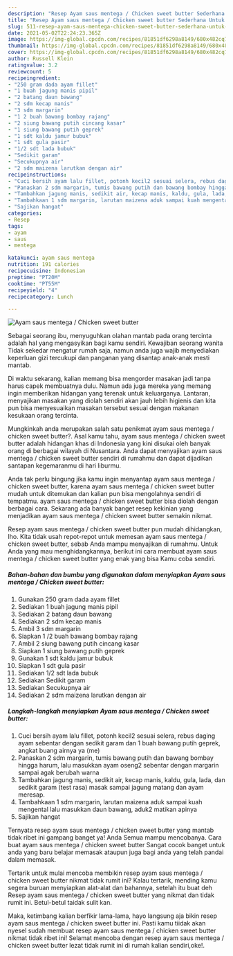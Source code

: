 ```yaml
---
description: "Resep Ayam saus mentega / Chicken sweet butter Sederhana Untuk Jualan"
title: "Resep Ayam saus mentega / Chicken sweet butter Sederhana Untuk Jualan"
slug: 511-resep-ayam-saus-mentega-chicken-sweet-butter-sederhana-untuk-jualan
date: 2021-05-02T22:24:23.365Z
image: https://img-global.cpcdn.com/recipes/81851df6298a8149/680x482cq70/ayam-saus-mentega-chicken-sweet-butter-foto-resep-utama.jpg
thumbnail: https://img-global.cpcdn.com/recipes/81851df6298a8149/680x482cq70/ayam-saus-mentega-chicken-sweet-butter-foto-resep-utama.jpg
cover: https://img-global.cpcdn.com/recipes/81851df6298a8149/680x482cq70/ayam-saus-mentega-chicken-sweet-butter-foto-resep-utama.jpg
author: Russell Klein
ratingvalue: 3.2
reviewcount: 5
recipeingredient:
- "250 gram dada ayam fillet"
- "1 buah jagung manis pipil"
- "2 batang daun bawang"
- "2 sdm kecap manis"
- "3 sdm margarin"
- "1 2 buah bawang bombay rajang"
- "2 siung bawang putih cincang kasar"
- "1 siung bawang putih geprek"
- "1 sdt kaldu jamur bubuk"
- "1 sdt gula pasir"
- "1/2 sdt lada bubuk"
- "Sedikit garam"
- "Secukupnya air"
- "2 sdm maizena larutkan dengan air"
recipeinstructions:
- "Cuci bersih ayam lalu fillet, potonh kecil2 sesuai selera, rebus daging ayam sebentar dengan sedikit garam dan 1 buah bawang putih geprek, angkat buang airnya ya (me)"
- "Panaskan 2 sdm margarin, tumis bawang putih dan bawang bombay hingga harum, lalu masukkan ayam oseng2 sebentar dengan margarin sampai agak berubah warna"
- "Tambahkan jagung manis, sedikit air, kecap manis, kaldu, gula, lada, dan sedikit garam (test rasa) masak sampai jagung matang dan ayam meresap."
- "Tambahkaan 1 sdm margarin, larutan maizena aduk sampai kuah mengental lalu masukkan daun bawang, aduk2 matikan apinya"
- "Sajikan hangat"
categories:
- Resep
tags:
- ayam
- saus
- mentega

katakunci: ayam saus mentega 
nutrition: 191 calories
recipecuisine: Indonesian
preptime: "PT20M"
cooktime: "PT55M"
recipeyield: "4"
recipecategory: Lunch

---
```



![Ayam saus mentega / Chicken sweet butter](https://img-global.cpcdn.com/recipes/81851df6298a8149/680x482cq70/ayam-saus-mentega-chicken-sweet-butter-foto-resep-utama.jpg)

Sebagai seorang ibu, menyuguhkan olahan mantab pada orang tercinta adalah hal yang mengasyikan bagi kamu sendiri. Kewajiban seorang  wanita Tidak sekedar mengatur rumah saja, namun anda juga wajib menyediakan keperluan gizi tercukupi dan panganan yang disantap anak-anak mesti mantab.

Di waktu  sekarang, kalian memang bisa mengorder masakan jadi tanpa harus capek membuatnya dulu. Namun ada juga mereka yang memang ingin memberikan hidangan yang terenak untuk keluarganya. Lantaran, menyajikan masakan yang diolah sendiri akan jauh lebih higienis dan kita pun bisa menyesuaikan masakan tersebut sesuai dengan makanan kesukaan orang tercinta. 



Mungkinkah anda merupakan salah satu penikmat ayam saus mentega / chicken sweet butter?. Asal kamu tahu, ayam saus mentega / chicken sweet butter adalah hidangan khas di Indonesia yang kini disukai oleh banyak orang di berbagai wilayah di Nusantara. Anda dapat menyajikan ayam saus mentega / chicken sweet butter sendiri di rumahmu dan dapat dijadikan santapan kegemaranmu di hari liburmu.

Anda tak perlu bingung jika kamu ingin menyantap ayam saus mentega / chicken sweet butter, karena ayam saus mentega / chicken sweet butter mudah untuk ditemukan dan kalian pun bisa mengolahnya sendiri di tempatmu. ayam saus mentega / chicken sweet butter bisa diolah dengan berbagai cara. Sekarang ada banyak banget resep kekinian yang menjadikan ayam saus mentega / chicken sweet butter semakin nikmat.

Resep ayam saus mentega / chicken sweet butter pun mudah dihidangkan, lho. Kita tidak usah repot-repot untuk memesan ayam saus mentega / chicken sweet butter, sebab Anda mampu menyajikan di rumahmu. Untuk Anda yang mau menghidangkannya, berikut ini cara membuat ayam saus mentega / chicken sweet butter yang enak yang bisa Kamu coba sendiri.

<!--inarticleads1-->

##### Bahan-bahan dan bumbu yang digunakan dalam menyiapkan Ayam saus mentega / Chicken sweet butter:

1. Gunakan 250 gram dada ayam fillet
1. Sediakan 1 buah jagung manis pipil
1. Sediakan 2 batang daun bawang
1. Sediakan 2 sdm kecap manis
1. Ambil 3 sdm margarin
1. Siapkan 1 /2 buah bawang bombay rajang
1. Ambil 2 siung bawang putih cincang kasar
1. Siapkan 1 siung bawang putih geprek
1. Gunakan 1 sdt kaldu jamur bubuk
1. Siapkan 1 sdt gula pasir
1. Sediakan 1/2 sdt lada bubuk
1. Sediakan Sedikit garam
1. Sediakan Secukupnya air
1. Sediakan 2 sdm maizena larutkan dengan air




<!--inarticleads2-->

##### Langkah-langkah menyiapkan Ayam saus mentega / Chicken sweet butter:

1. Cuci bersih ayam lalu fillet, potonh kecil2 sesuai selera, rebus daging ayam sebentar dengan sedikit garam dan 1 buah bawang putih geprek, angkat buang airnya ya (me)
1. Panaskan 2 sdm margarin, tumis bawang putih dan bawang bombay hingga harum, lalu masukkan ayam oseng2 sebentar dengan margarin sampai agak berubah warna
1. Tambahkan jagung manis, sedikit air, kecap manis, kaldu, gula, lada, dan sedikit garam (test rasa) masak sampai jagung matang dan ayam meresap.
1. Tambahkaan 1 sdm margarin, larutan maizena aduk sampai kuah mengental lalu masukkan daun bawang, aduk2 matikan apinya
1. Sajikan hangat




Ternyata resep ayam saus mentega / chicken sweet butter yang mantab tidak ribet ini gampang banget ya! Anda Semua mampu mencobanya. Cara buat ayam saus mentega / chicken sweet butter Sangat cocok banget untuk anda yang baru belajar memasak ataupun juga bagi anda yang telah pandai dalam memasak.

Tertarik untuk mulai mencoba membikin resep ayam saus mentega / chicken sweet butter nikmat tidak rumit ini? Kalau tertarik, mending kamu segera buruan menyiapkan alat-alat dan bahannya, setelah itu buat deh Resep ayam saus mentega / chicken sweet butter yang nikmat dan tidak rumit ini. Betul-betul taidak sulit kan. 

Maka, ketimbang kalian berfikir lama-lama, hayo langsung aja bikin resep ayam saus mentega / chicken sweet butter ini. Pasti kamu tiidak akan nyesel sudah membuat resep ayam saus mentega / chicken sweet butter nikmat tidak ribet ini! Selamat mencoba dengan resep ayam saus mentega / chicken sweet butter lezat tidak rumit ini di rumah kalian sendiri,oke!.

